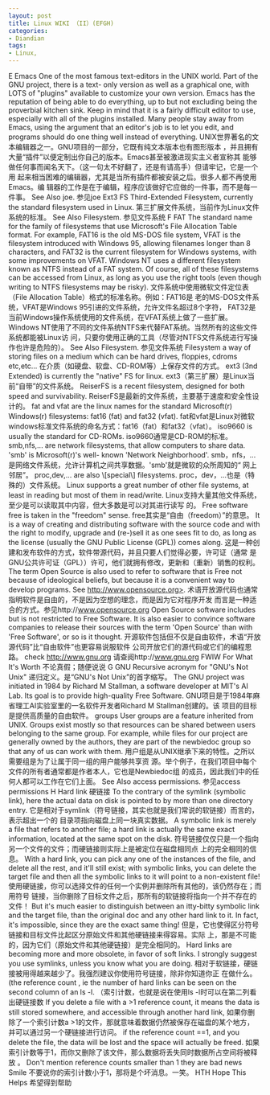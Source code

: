 ```yaml
---
layout: post
title: Linux WIKI （II）(EFGH)
categories:
- Diandian
tags:
- Linux, 
---
```

E Emacs One of the most famous text-editors in the UNIX world. Part of the GNU project, there is a text- only version as well as a graphical one, with LOTS of "plugins" available to customize your own version. Emacs has the reputation of being able to do everything, up to but not excluding being the proverbial kitchen sink. Keep in mind that it is a fairly difficult editor to use, especially with all of the plugins installed. Many people stay away from Emacs, using the argument that an editor's job is to let you edit, and programs should do one thing well instead of everything. UNIX世界著名的文本编辑器之一。GNU项目的一部分，它既有纯文本版本也有图形版本 ，并且拥有大量“插件”以便定制出你自己的版本。Emacs甚至被激进现实主义者宣称其 能够做任何事而闻名天下。（这一句太不好翻了，还是有请高手）但请牢记，它是一个用 起来相当困难的编辑器，尤其是当所有插件都被安装之后。很多人都不再使用Emacs。编 辑器的工作是在于编辑，程序应该做好它应做的一件事，而不是每一件事。 See Also joe. 参见joe Ext3 FS Third-Extended Filesystem, currently the standard filesystem used in Linux. 第三扩展文件系统，当前作为Linux文件系统的标准。 See Also Filesystem. 参见文件系统 F FAT The standard name for the family of filesystems that use Microsoft's File Allocation Table format. For example, FAT16 is the old MS-DOS file system, VFAT is the filesystem introduced with Windows 95, allowing filenames longer than 8 characters, and FAT32 is the current filesystem for Windows systems, with some improvements on VFAT. Windows NT uses a different filesystem known as NTFS instead of a FAT system. Of course, all of these filesystems can be accessed from Linux, as long as you use the right tools (even though writing to NTFS filesystems may be risky). 文件系统中使用微软文件定位表（File Allocation Table）格式的标准名称。例如：FAT16是 老的MS-DOS文件系统，VFAT是Windows 95引进的文件系统，允许文件名超过8个字符， FAT32是当前Windows操作系统使用的文件系统，在VFAT系统上做了一些扩展。Windows NT使用了不同的文件系统NTFS来代替FAT系统。当然所有的这些文件系统都能被Linux访 问，只要你使用正确的工具（尽管对NTFS文件系统进行写操作也许是危险的）。 See Also Filesystem. 参见文件系统 Filesystem a way of storing files on a medium which can be hard drives, floppies, cdroms etc,etc... 在介质（如硬盘、软盘、CD-ROM等）上保存文件的方式。 ext3 (3nd Extended) is currently the "native" FS for linux. ext3（第三扩展）是Linux当前“自带”的文件系统。 ReiserFS is a recent filesystem, designed for both speed and survivability. ReiserFS是最新的文件系统，主要基于速度和安全性设计的。 fat and vfat are the linux names for the standard Microsoft(r) Windows(r) filesystems: fat16 (fat) and fat32 (vfat). fat和vfat是Linux对微软windows标准文件系统的命名方式：fat16（fat）和fat32（vfat）。 iso9660 is usually the standard for CD-ROMs. iso9660通常是CD-ROM的标准。 smb,nfs,... are network filesystems, that allow computers to share data. 'smb' is Microsoft(r)'s well- known 'Network Neighborhood'. smb，nfs，...是网络文件系统，允许计算机之间共享数据。'smb'就是微软的众所周知的“ 网上邻居”。 proc,dev,... are also \\\[special\\\] filesystems. proc，dev，...也是（特殊的）文件系统。 Linux supports a great number of other file systems, at least in reading but most of them in read/write. Linux支持大量其他文件系统，至少是可以读取其中内容，但大多数是可以对其进行读写 的。 Free software free is taken in the "freedom" sense. free其实是“自由（freedom）”的意思。 It is a way of creating and distributing software with the source code and with the right to modify, upgrade and (re-)sell it as one sees fit to do, as long as the license (usually the GNU Public License (GPL)) comes along. 这是一种创建和发布软件的方式，软件带源代码，并且只要人们觉得必要，许可证（通常 是GNU公共许可证（GPL））许可，他们就拥有修改，更新和（重新）销售的权利。 The term Open Source is also used to refer to software that is Free not because of ideological beliefs, but because it is a convenient way to develop programs. See http://www.opensource.org>. 术语开放源代码也通常指明软件是自由的，不是因为空想的理念，而是因为它对程序开发 而言是一种适合的方式。参见http://www.opensource.org Open Source software includes but is not restricted to Free Software. It is also easier to convince software companies to release their sources with the term 'Open Source' than with 'Free Software', or so is it thought. 开源软件包括但不仅是自由软件，术语“开放源代码”比“自由软件”也更容易说服软件 公司开放它们的源代码或它们的编程思路。 check http://www.gnu.org 请查阅http://www.gnu.org FWIW For What It's Worth 不论真假；随便说说 G GNU Recursive acronym for "GNU's Not Unix" 递归定义。是“GNU's Not Unix”的首字缩写。 The GNU project was initiated in 1984 by Richard M Stallman, a software developer at MIT's AI Lab. Its goal is to provide high-quality Free Software. GNU项目是于1984年麻省理工AI实验室里的一名软件开发者Richard M Stallman创建的。该 项目的目标是提供高质量的自由软件。 groups User groups are a feature inherited from UNIX. Groups exist mostly so that resources can be shared between users belonging to the same group. For example, while files for our project are generally owned by the authors, they are part of the newbiedoc group so that any of us can work with them. 用户组是从UNIX继承下来的特性。之所以需要组是为了让属于同一组的用户能够共享资 源。举个例子，在我们项目中每个文件的所有者通常都是作者本人，它也是Newbiedoc组 的成员，因此我们中的任何人都可以工作在它们上面。 See Also access permissions. 参见access permissions H Hard link 硬链接 To the contrary of the symlink (symbolic link), here the actual data on disk is pointed to by more than one directory entry. 它是相对于symlink（符号链接，其实也就是我们常说的软链接）而言的，表示超出一个的 目录项指向磁盘上同一块真实数据。 A symbolic link is merely a file that refers to another file; a hard link is actually the same exact information, located at the same spot on the disk. 符号链接仅仅只是一个指向另一个文件的文件；而硬链接则实际上是被定位在磁盘相同点 上的完全相同的信息。 With a hard link, you can pick any one of the instances of the file, and delete all the rest, and it'll still exist; with symbolic links, you can delete the target file and then all the symbolic links to it will point to a non-existent file! 使用硬链接，你可以选择文件的任何一个实例并删除所有其他的，该仍然存在；而用符号 链接，当你删除了目标文件之后，那所有的软链接将指向一个并不存在的文件！ But it's much easier to distinguish between an itty-bitty symbolic link and the target file, than the original doc and any other hard link to it. In fact, it's impossible, since they are the exact same thing! 但是，它也使得区分符号链接和目标文件比起区分原始文件和其他硬链接来得容易。实际 上，那是不可能的，因为它们（原始文件和其他硬链接）是完全相同的。 Hard links are becoming more and more obsolete, in favor of soft links. I strongly suggest you use symlinks, unless you know what you are doing. 相对于软链接，硬链接被用得越来越少了。我强烈建议你使用符号链接，除非你知道你正 在做什么。 (the reference count , ie the number of hard links can be seen on the second column of an ls -l. （索引计数，也就是说在使用ls -l时可以在第二列看出硬链接数 If you delete a file with a >1 reference count, it means the data is still stored somewhere, and accessible through another hard link, 如果你删除了一个索引计数a >1的文件，那就意味着数据仍然被保存在磁盘的某个地方， 并可以通过另一个硬链接进行访问。 if the reference count ==1, and you delete the file, the data will be lost and the space will actually be freed. 如果索引计数等于1，而你又删除了该文件，那么数据将丢失同时数据所占空间将被释放 。 Don't mention reference counts smaller than 1 they are bad news Smile 不要说你的索引计数小于1，那将是个坏消息。一笑。 HTH Hope This Helps 希望得到帮助